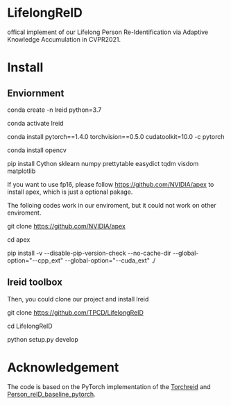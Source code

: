 # LifelongReID
offical implement of our Lifelong Person Re-Identification via Adaptive Knowledge Accumulation in CVPR2021.





# Install
## Enviornment
conda create -n lreid python=3.7

conda activate lreid

conda install pytorch==1.4.0 torchvision==0.5.0 cudatoolkit=10.0 -c pytorch

conda install opencv

pip install Cython sklearn numpy prettytable easydict tqdm visdom matplotlib

If you want to use fp16, please follow https://github.com/NVIDIA/apex to install apex, which is just a optional pakage.

The folloing codes work in our enviroment, but it could not work on other enviroment.

git clone https://github.com/NVIDIA/apex

cd apex

pip install -v --disable-pip-version-check --no-cache-dir --global-option="--cpp_ext" --global-option="--cuda_ext" ./

## lreid toolbox
Then, you could clone our project and install lreid

git clone https://github.com/TPCD/LifelongReID

cd LifelongReID

python setup.py develop


# Acknowledgement

The code is based on the PyTorch implementation of the [Torchreid](https://github.com/KaiyangZhou/deep-person-reid]) and [Person_reID_baseline_pytorch](https://github.com/layumi/Person_reID_baseline_pytorch).
